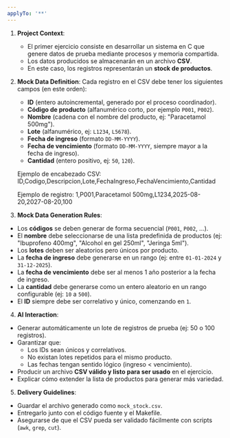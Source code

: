 ```yaml
---
applyTo: '**'
---
```


1. **Project Context**:
   - El primer ejercicio consiste en desarrollar un sistema en C que genere datos de prueba mediante procesos y memoria compartida.
   - Los datos producidos se almacenarán en un archivo **CSV**.
   - En este caso, los registros representarán un **stock de productos**.

2. **Mock Data Definition**:
   Cada registro en el CSV debe tener los siguientes campos (en este orden):
   - **ID** (entero autoincremental, generado por el proceso coordinador).
   - **Código de producto** (alfanumérico corto, por ejemplo `P001`, `P002`).
   - **Nombre** (cadena con el nombre del producto, ej: "Paracetamol 500mg").
   - **Lote** (alfanumérico, ej: `L1234`, `L5678`).
   - **Fecha de ingreso** (formato `DD-MM-YYYY`).
   - **Fecha de vencimiento** (formato `DD-MM-YYYY`, siempre mayor a la fecha de ingreso).
   - **Cantidad** (entero positivo, ej: `50`, `120`).

   Ejemplo de encabezado CSV: ID,Codigo,Descripcion,Lote,FechaIngreso,FechaVencimiento,Cantidad

   Ejemplo de registro: 1,P001,Paracetamol 500mg,L1234,2025-08-20,2027-08-20,100

   
3. **Mock Data Generation Rules**:
- Los **códigos** se deben generar de forma secuencial (`P001`, `P002`, ...).
- El **nombre** debe seleccionarse de una lista predefinida de productos (ej: "Ibuprofeno 400mg", "Alcohol en gel 250ml", "Jeringa 5ml").
- Los **lotes** deben ser aleatorios pero únicos por producto.
- La **fecha de ingreso** debe generarse en un rango (ej: entre `01-01-2024` y `31-12-2025`).
- La **fecha de vencimiento** debe ser al menos 1 año posterior a la fecha de ingreso.
- La **cantidad** debe generarse como un entero aleatorio en un rango configurable (ej: `10` a `500`).
- El **ID** siempre debe ser correlativo y único, comenzando en `1`.

4. **AI Interaction**:
- Generar automáticamente un lote de registros de prueba (ej: 50 o 100 registros).
- Garantizar que:
  - Los IDs sean únicos y correlativos.
  - No existan lotes repetidos para el mismo producto.
  - Las fechas tengan sentido lógico (ingreso < vencimiento).
- Producir un archivo **CSV válido y listo para ser usado** en el ejercicio.
- Explicar cómo extender la lista de productos para generar más variedad.

5. **Delivery Guidelines**:
- Guardar el archivo generado como `mock_stock.csv`.
- Entregarlo junto con el código fuente y el Makefile.
- Asegurarse de que el CSV pueda ser validado fácilmente con scripts (`awk`, `grep`, `cut`).
